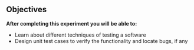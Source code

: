 ## Objectives

**After completing this experiment you will be able to:**

- Learn about different techniques of testing a software
- Design unit test cases to verify the functionality and locate bugs, if any